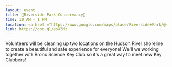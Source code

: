 ```yaml
---
layout: event
title: 🌊Riverside Park Conservancy🌊
time: 10 AM - 1 PM
location: <a href ="https://www.google.com/maps/place/Riverside+Park/@40.8012379,-73.9744983,17z/data=!3m1!4b1!4m5!3m4!1s0x89c2f62ed8cf502f:0x7c67f4849fdf7287!8m2!3d40.8012339!4d-73.9723096">Riverside Park</a>, Manhattan
link: https://goo.gl/asXZMt
---
```

Volunteers will be cleaning up two locations on the Hudson River shoreline to create a beautiful and safe experience for everyone! We'll we working together with Bronx Science Key Club so it's a great way to meet new Key Clubbers! 